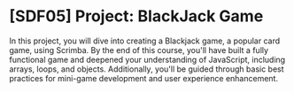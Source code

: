 # [SDF05] Project: BlackJack Game

In this project, you will dive into creating a Blackjack game, a popular card game, using Scrimba. By the end of this course, you'll have built a fully functional game and deepened your understanding of JavaScript, including arrays, loops, and objects. Additionally, you'll be guided through basic best practices for mini-game development and user experience enhancement.
